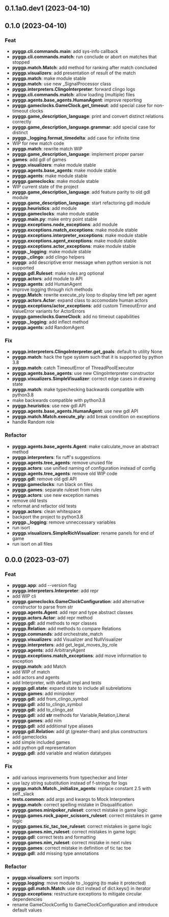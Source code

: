 ## 0.1.1a0.dev1 (2023-04-10)

## 0.1.0 (2023-04-10)

### Feat

- **pyggp.cli.commands.main**: add sys-info callback
- **pyggp.cli.commands.match**: run conclude or abort on matches that stopped
- **pyggp.match.Match**: add method for ranking after match concluded
- **pyggp.visualizers**: add presentation of result of the match
- **pyggp.match**: make module stable
- **pyggp.match**: use new \_SignalProcessor class
- **pyggp.interpreters.ClingoInterpreter**: forward clingo logs
- **pyggp.cli.commands.match**: allow loading (multiple) files
- **pyggp.agents.base_agents.HumanAgent**: improve reporting
- **pyggp.gameclocks.GameClock.get_timeout**: add special case for non-timeout clocks
- **pyggp.game_description_language**: print and convert distinct relations correctly
- **pyggp.game_description_language.grammar**: add special case for distinct
- **pyggp.\_logging.format_timedelta**: add case for infinite time
- WIP for new match code
- **pyggp.match**: rewrite match WIP
- **pyggp.game_description_language**: implement proper parser
- **games**: add gdl of games
- **pyggp.visualizers**: make module stable
- **pyggp.agents.base_agents**: make module stable
- **pyggp.agents**: make module stable
- **pyggp.gameclocks**: make module stable
- WIP current state of the project
- **pyggp.game_description_language**: add feature parity to old gdl module
- **pyggp.game_description_language**: start refactoring gdl module
- **pyggp.heuristics**: add module
- **pyggp.gameclocks**: make module stable
- **pyggp.__main__.py**: make entry point stable
- **pyggp.exceptions.node_exceptions**: add module
- **pyggp.exceptions.match_exceptions**: make module stable
- **pyggp.exceptions.interpreter_exceptions**: make module stable
- **pyggp.exceptions.agent_exceptions**: make module stable
- **pyggp.exceptions.actor_exceptions**: make module stable
- **pyggp.\_logging**: make module stable
- **pyggp.\_clingo**: add clingo helpers
- **pyggp**: add descriptive error message when python version is not supported
- **pyggp.gdl.Ruleset**: make rules arg optional
- **pyggp.actors**: add module to API
- **pyggp.agents**: add HumanAgent
- improve logging through rich methods
- **pyggp.Match**: rewrite execute_ply loop to display time left per agent
- **pyggp.actors.Actor**: expand class to accomodate human actors
- **pyggp.exceptions/actor_exceptions**: add custom TimeoutError and ValueError variants for ActorErrors
- **pyggp.gameclocks.GameClock**: add no timeout capabilities
- **pyggp.\_logging**: add inflect method
- **pyggp.agents**: add RandomAgent

### Fix

- **pyggp.interpreters.ClingoInterpreter.get_goals**: default to utility None
- **pyggp.match**: hack the type system such that it is supported by python 3.8
- **pyggp.match**: catch TimeoutError of ThreadPoolExecutor
- **pyggp.agents.base_agents**: use new ClingoInterpreter constructor
- **pyggp.visualizers.SimpleVisualizer**: correct edge cases in drawing state
- **pyggp.match**: make typechecking backwards compatible with python3.8
- make backwards compatible with python3.8
- **pyggp.heuristics**: use new gdl API
- **pyggp.agents.base_agents.HumanAgent**: use new gdl API
- **pyggp.match.Match.execute_ply**: add break condition on exceptions
- handle Random role

### Refactor

- **pyggp.agents.base_agents.Agent**: make calculate_move an abstract method
- **pyggp.interpreters**: fix ruff's suggestions
- **pyggp.agents.tree_agents**: remove unused file
- **pyggp.actors**: use unified naming of configuration instead of config
- **pyggp.agents.tree_agents**: remove old WIP code
- **pyggp.gdl**: remove old gdl API
- **pyggp.gameclocks**: run black on files
- **pyggp.games**: separate ruleset from rules
- **pyggp.actors**: use new exception names
- remove old tests
- reformat and refactor old tests
- **pyggp.actors**: clean whitespace
- backport the project to python3.8
- **pyggp.\_logging**: remove unneccessary variables
- run isort
- **pyggp.visualizers.SimpleRichVisualizer**: rename panels for end of game
- run isort on all files

## 0.0.0 (2023-03-07)

### Feat

- **pyggp.app**: add --version flag
- **pyggp.interpreters.Interpreter**: add repr
- add WIP cli
- **pyggp.gameclocks.GameClockConfiguration**: add alternative constructor to parse from str
- **pyggp.agents.Agent**: add repr and type abstract classes
- **pyggp.actors.Actor**: add repr method
- **pyggp.gdl**: add methods to repr classes
- **pyggp.Relation**: add methods to compare Relations
- **pyggp.commands**: add orchestrate_match
- **pyggp.visualizers**: add Visualizer and NullVisualizer
- **pyggp.interpreters**: add get_legal_moves_by_role
- **pyggp.agents**: add ArbitraryAgent
- **pyggp.exceptions.match_exceptions**: add move information to exception
- **pyggp.match**: add Match
- add WIP of match
- add actors and agents
- add Interpreter, with default impl and tests
- **pyggp.gdl.state**: expand state to include all subrelations
- **pyggp.games**: add minipoker
- **pyggp.gdl**: add from_clingo_symbol
- **pyggp.gdl**: add to_clingo_symbol
- **pyggp.gdl**: add to_clingo_ast
- **pyggp.gdl**: add __str__ methods for Variable,Relation,Literal
- **pyggp.games**: add nim
- **pyggp.gdl**: add additional type aliases
- **pyggp.gdl.Relation**: add gt (greater-than) and plus constructors
- add gameclocks
- add simple included games
- add python gdl representation
- **pyggp.gdl**: add variable and relation datatypes

### Fix

- add various improvements from typechecker and linter
- use lazy string substitution instead of f-strings for logs
- **pyggp.match.Match.\_initialize_agents**: replace constant 2.5 with self.\_slack
- **tests.common**: add args and kwargs to Mock Interpreters
- **pyggp.match**: correct spelling mistake in Disqualification
- **pyggp.games.minipoker_ruleset**: correct mistake in game logic
- **pyggp.games.rock_paper_scissors_ruleset**: correct mistakes in game logic
- **pyggp.games.tic_tac_toe_ruleset**: correct mistakes in game logic
- **pyggp.games.nim_ruleset**: correct mistakes in game logic
- **pyggp.gdl**: correct tests and formatting
- **pyggp.games.nim_ruleset**: correct mistake in next rules
- **pyggp.games**: correct mistake in definition of tic tac toe
- **pyggp.gdl**: add missing type annotations

### Refactor

- **pyggp.visualizers**: sort imports
- **pyggp.logging**: move module to \_logging (to make it protected)
- **pyggp.gdl.match.Match**: use dict instead of dict.keys() in iterator
- **pyggp.exceptions**: restructure exceptions to mitigate circular dependencies
- rename GameClockConfig to GameClockConfiguration and introduce default values
